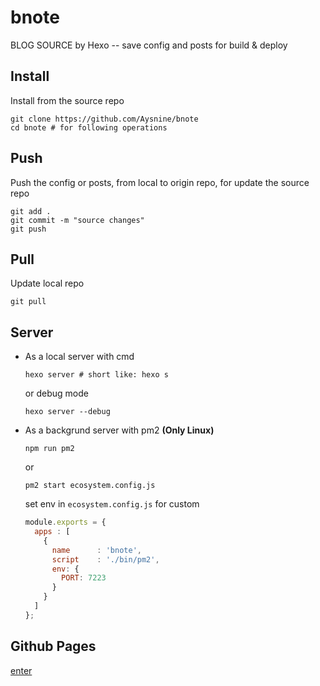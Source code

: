 # bnote
BLOG SOURCE by Hexo -- save config and posts for build &amp; deploy

## Install

Install from the source repo

```shell
git clone https://github.com/Aysnine/bnote
cd bnote # for following operations
```

## Push

Push the config or posts, from local to origin repo, for update the source repo

```shell
git add .
git commit -m "source changes"
git push
```

## Pull

Update local repo

```shell
git pull
```

## Server

- As a local server with cmd

  ```shell
  hexo server # short like: hexo s
  ```

  or debug mode

  ```shell
  hexo server --debug
  ```

- As a backgrund server with pm2 **(Only Linux)**

  ```shell
  npm run pm2
  ```

  or

  ```shell
  pm2 start ecosystem.config.js
  ```

  set env in `ecosystem.config.js` for custom

  ```javascript
  module.exports = {
    apps : [
      {
        name      : 'bnote',
        script    : './bin/pm2',
        env: {
          PORT: 7223
        }
      }
    ]
  };
  ```

## Github Pages

[enter](https://aysnine.github.com)